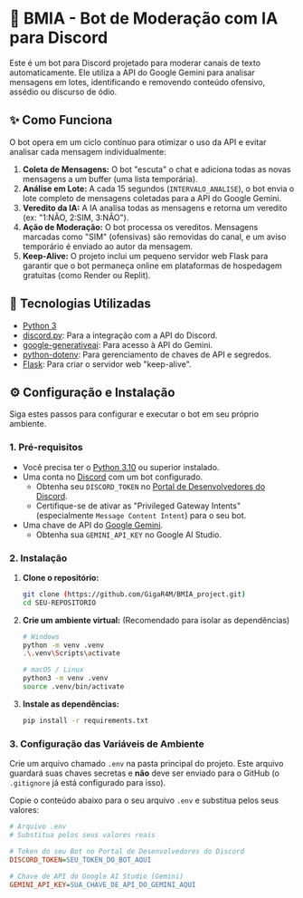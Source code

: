 # 🤖 BMIA - Bot de Moderação com IA para Discord

Este é um bot para Discord projetado para moderar canais de texto automaticamente. Ele utiliza a API do Google Gemini para analisar mensagens em lotes, identificando e removendo conteúdo ofensivo, assédio ou discurso de ódio.

## ✨ Como Funciona

O bot opera em um ciclo contínuo para otimizar o uso da API e evitar analisar cada mensagem individualmente:

1.  **Coleta de Mensagens:** O bot "escuta" o chat e adiciona todas as novas mensagens a um buffer (uma lista temporária).
2.  **Análise em Lote:** A cada 15 segundos (`INTERVALO_ANALISE`), o bot envia o lote completo de mensagens coletadas para a API do Google Gemini.
3.  **Veredito da IA:** A IA analisa todas as mensagens e retorna um veredito (ex: "1:NÃO, 2:SIM, 3:NÃO").
4.  **Ação de Moderação:** O bot processa os vereditos. Mensagens marcadas como "SIM" (ofensivas) são removidas do canal, e um aviso temporário é enviado ao autor da mensagem.
5.  **Keep-Alive:** O projeto inclui um pequeno servidor web Flask para garantir que o bot permaneça online em plataformas de hospedagem gratuitas (como Render ou Replit).

## 🔧 Tecnologias Utilizadas

* [Python 3](https://www.python.org/)
* [discord.py](https://discordpy.readthedocs.io/en/stable/): Para a integração com a API do Discord.
* [google-generativeai](https://pypi.org/project/google-generativeai/): Para acesso à API do Gemini.
* [python-dotenv](https://pypi.org/project/python-dotenv/): Para gerenciamento de chaves de API e segredos.
* [Flask](https://flask.palletsprojects.com/en/3.0.x/): Para criar o servidor web "keep-alive".

## ⚙️ Configuração e Instalação

Siga estes passos para configurar e executar o bot em seu próprio ambiente.

### 1. Pré-requisitos

* Você precisa ter o [Python 3.10](https://www.python.org/downloads/) ou superior instalado.
* Uma conta no [Discord](https://discord.com/) com um bot configurado.
    * Obtenha seu `DISCORD_TOKEN` no [Portal de Desenvolvedores do Discord](https://discord.com/developers/applications).
    * Certifique-se de ativar as "Privileged Gateway Intents" (especialmente `Message Content Intent`) para o seu bot.
* Uma chave de API do [Google Gemini](https://aistudio.google.com/app/apikey).
    * Obtenha sua `GEMINI_API_KEY` no Google AI Studio.

### 2. Instalação

1.  **Clone o repositório:**
    ```bash
    git clone (https://github.com/GigaR4M/BMIA_project.git)
    cd SEU-REPOSITORIO
    ```

2.  **Crie um ambiente virtual:**
    (Recomendado para isolar as dependências)
    ```bash
    # Windows
    python -m venv .venv
    .\.venv\Scripts\activate

    # macOS / Linux
    python3 -m venv .venv
    source .venv/bin/activate
    ```

3.  **Instale as dependências:**
    ```bash
    pip install -r requirements.txt
    ```

### 3. Configuração das Variáveis de Ambiente

Crie um arquivo chamado `.env` na pasta principal do projeto. Este arquivo guardará suas chaves secretas e **não** deve ser enviado para o GitHub (o `.gitignore` já está configurado para isso).

Copie o conteúdo abaixo para o seu arquivo `.env` e substitua pelos seus valores:

```ini
# Arquivo .env
# Substitua pelos seus valores reais

# Token do seu Bot no Portal de Desenvolvedores do Discord
DISCORD_TOKEN=SEU_TOKEN_DO_BOT_AQUI

# Chave de API do Google AI Studio (Gemini)
GEMINI_API_KEY=SUA_CHAVE_DE_API_DO_GEMINI_AQUI
